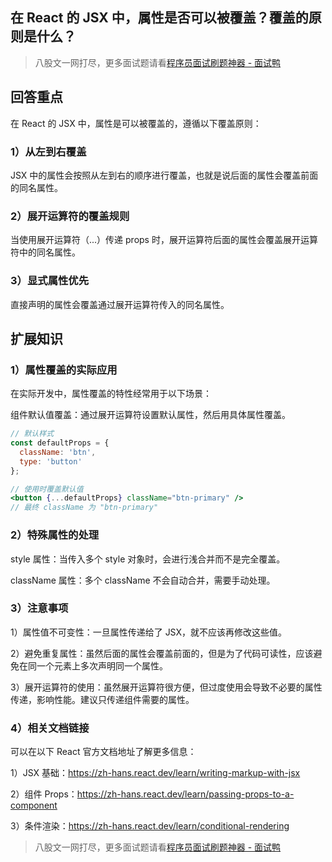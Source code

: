 ## 在 React 的 JSX 中，属性是否可以被覆盖？覆盖的原则是什么？
> 八股文一网打尽，更多面试题请看[程序员面试刷题神器 - 面试鸭](https://www.mianshiya.com/)


## 回答重点

在 React 的 JSX 中，属性是可以被覆盖的，遵循以下覆盖原则：

### 1）从左到右覆盖

JSX 中的属性会按照从左到右的顺序进行覆盖，也就是说后面的属性会覆盖前面的同名属性。

### 2）展开运算符的覆盖规则

当使用展开运算符（...）传递 props 时，展开运算符后面的属性会覆盖展开运算符中的同名属性。

### 3）显式属性优先

直接声明的属性会覆盖通过展开运算符传入的同名属性。

## 扩展知识

### 1）属性覆盖的实际应用

在实际开发中，属性覆盖的特性经常用于以下场景：

组件默认值覆盖：通过展开运算符设置默认属性，然后用具体属性覆盖。

```jsx
// 默认样式
const defaultProps = {
  className: 'btn',
  type: 'button'
};

// 使用时覆盖默认值
<button {...defaultProps} className="btn-primary" />
// 最终 className 为 "btn-primary"
```

### 2）特殊属性的处理

style 属性：当传入多个 style 对象时，会进行浅合并而不是完全覆盖。

className 属性：多个 className 不会自动合并，需要手动处理。

### 3）注意事项

1）属性值不可变性：一旦属性传递给了 JSX，就不应该再修改这些值。

2）避免重复属性：虽然后面的属性会覆盖前面的，但是为了代码可读性，应该避免在同一个元素上多次声明同一个属性。

3）展开运算符的使用：虽然展开运算符很方便，但过度使用会导致不必要的属性传递，影响性能。建议只传递组件需要的属性。

### 4）相关文档链接

可以在以下 React 官方文档地址了解更多信息：

1）JSX 基础：<https://zh-hans.react.dev/learn/writing-markup-with-jsx>

2）组件 Props：<https://zh-hans.react.dev/learn/passing-props-to-a-component>

3）条件渲染：<https://zh-hans.react.dev/learn/conditional-rendering>


> 八股文一网打尽，更多面试题请看[程序员面试刷题神器 - 面试鸭](https://www.mianshiya.com/)
